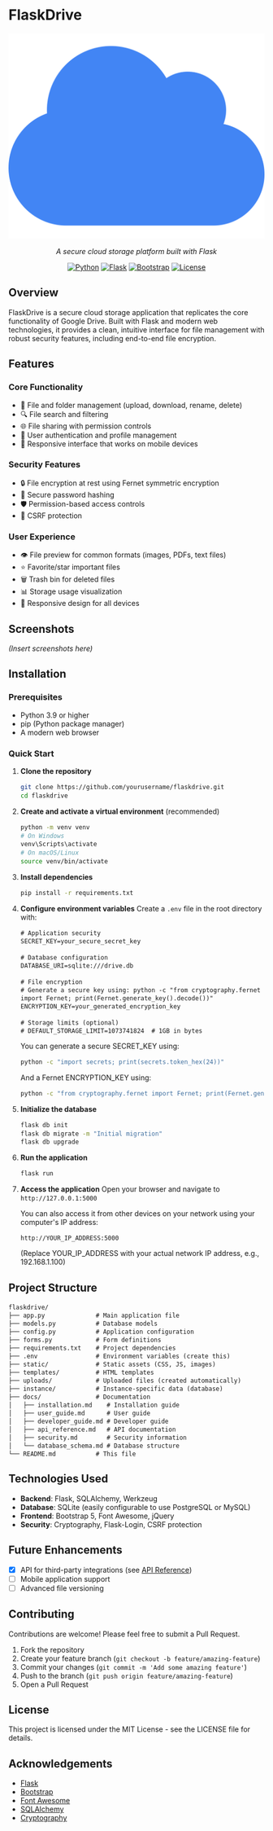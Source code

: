 # FlaskDrive

<div align="center">

![FlaskDrive Logo](static/images/cloud-storage.svg)

*A secure cloud storage platform built with Flask*

[![Python](https://img.shields.io/badge/Python-3.9%2B-blue)](https://www.python.org/)
[![Flask](https://img.shields.io/badge/Flask-2.0.1-green)](https://flask.palletsprojects.com/)
[![Bootstrap](https://img.shields.io/badge/Bootstrap-5.1-purple)](https://getbootstrap.com/)
[![License](https://img.shields.io/badge/License-MIT-yellow)](LICENSE)

</div>

## Overview

FlaskDrive is a secure cloud storage application that replicates the core functionality of Google Drive. Built with Flask and modern web technologies, it provides a clean, intuitive interface for file management with robust security features, including end-to-end file encryption.

## Features

### Core Functionality
- 📁 File and folder management (upload, download, rename, delete)
- 🔍 File search and filtering
- 🌐 File sharing with permission controls
- 👤 User authentication and profile management
- 📱 Responsive interface that works on mobile devices

### Security Features
- 🔒 File encryption at rest using Fernet symmetric encryption
- 🔑 Secure password hashing
- 🛡️ Permission-based access controls
- 🔐 CSRF protection

### User Experience
- 👁️ File preview for common formats (images, PDFs, text files)
- ⭐ Favorite/star important files
- 🗑️ Trash bin for deleted files
- 📊 Storage usage visualization
- 📱 Responsive design for all devices

## Screenshots

*(Insert screenshots here)*

## Installation

### Prerequisites
- Python 3.9 or higher
- pip (Python package manager)
- A modern web browser

### Quick Start

1. **Clone the repository**
   ```bash
   git clone https://github.com/yourusername/flaskdrive.git
   cd flaskdrive
   ```

2. **Create and activate a virtual environment** (recommended)
   ```bash
   python -m venv venv
   # On Windows
   venv\Scripts\activate
   # On macOS/Linux
   source venv/bin/activate
   ```

3. **Install dependencies**
   ```bash
   pip install -r requirements.txt
   ```

4. **Configure environment variables**
   Create a `.env` file in the root directory with:
   ```
   # Application security
   SECRET_KEY=your_secure_secret_key
   
   # Database configuration
   DATABASE_URI=sqlite:///drive.db
   
   # File encryption
   # Generate a secure key using: python -c "from cryptography.fernet import Fernet; print(Fernet.generate_key().decode())"
   ENCRYPTION_KEY=your_generated_encryption_key
   
   # Storage limits (optional)
   # DEFAULT_STORAGE_LIMIT=1073741824  # 1GB in bytes
   ```
   
   You can generate a secure SECRET_KEY using:
   ```bash
   python -c "import secrets; print(secrets.token_hex(24))"
   ```
   
   And a Fernet ENCRYPTION_KEY using:
   ```bash
   python -c "from cryptography.fernet import Fernet; print(Fernet.generate_key().decode())"
   ```

5. **Initialize the database**
   ```bash
   flask db init
   flask db migrate -m "Initial migration"
   flask db upgrade
   ```

6. **Run the application**
   ```bash
   flask run
   ```

7. **Access the application**
   Open your browser and navigate to `http://127.0.0.1:5000`
   
   You can also access it from other devices on your network using your computer's IP address:
   ```
   http://YOUR_IP_ADDRESS:5000
   ```
   (Replace YOUR_IP_ADDRESS with your actual network IP address, e.g., 192.168.1.100)

## Project Structure

```
flaskdrive/
├── app.py              # Main application file
├── models.py           # Database models
├── config.py           # Application configuration
├── forms.py            # Form definitions
├── requirements.txt    # Project dependencies
├── .env                # Environment variables (create this)
├── static/             # Static assets (CSS, JS, images)
├── templates/          # HTML templates
├── uploads/            # Uploaded files (created automatically)
├── instance/           # Instance-specific data (database)
├── docs/               # Documentation
│   ├── installation.md    # Installation guide
│   ├── user_guide.md      # User guide
│   ├── developer_guide.md # Developer guide
│   ├── api_reference.md   # API documentation
│   ├── security.md        # Security information
│   └── database_schema.md # Database structure
└── README.md           # This file
```

## Technologies Used

- **Backend**: Flask, SQLAlchemy, Werkzeug
- **Database**: SQLite (easily configurable to use PostgreSQL or MySQL)
- **Frontend**: Bootstrap 5, Font Awesome, jQuery
- **Security**: Cryptography, Flask-Login, CSRF protection

## Future Enhancements

- [x] API for third-party integrations (see [API Reference](docs/api_reference.md))
- [ ] Mobile application support
- [ ] Advanced file versioning

## Contributing

Contributions are welcome! Please feel free to submit a Pull Request.

1. Fork the repository
2. Create your feature branch (`git checkout -b feature/amazing-feature`)
3. Commit your changes (`git commit -m 'Add some amazing feature'`)
4. Push to the branch (`git push origin feature/amazing-feature`)
5. Open a Pull Request

## License

This project is licensed under the MIT License - see the LICENSE file for details.

## Acknowledgements

- [Flask](https://flask.palletsprojects.com/)
- [Bootstrap](https://getbootstrap.com/)
- [Font Awesome](https://fontawesome.com/)
- [SQLAlchemy](https://www.sqlalchemy.org/)
- [Cryptography](https://cryptography.io/)
